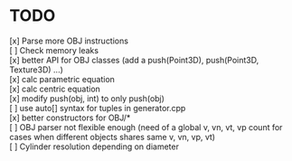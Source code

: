 # TODO

[x] Parse more OBJ instructions  
[ ] Check memory leaks  
[x] better API for OBJ classes (add a push(Point3D), push(Point3D, Texture3D) ...)  
[x] calc parametric equation  
[x] calc centric equation  
[x] modify push(obj, int) to only push(obj)  
[ ] use auto[] syntax for tuples in generator.cpp  
[x] better constructors for OBJ/*  
[ ] OBJ parser not flexible enough (need of a global v, vn, vt, vp count for cases when different objects shares same v, vn, vp, vt)  
[ ] Cylinder resolution depending on diameter